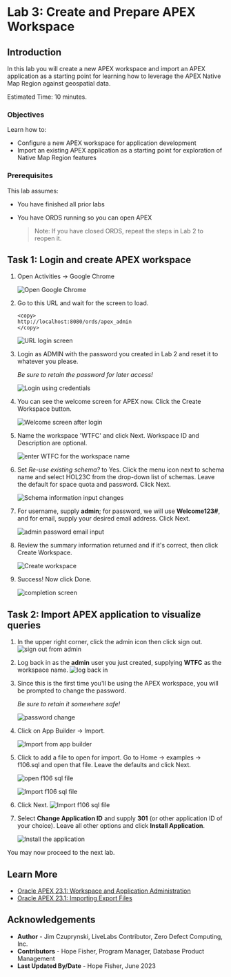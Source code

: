 # Lab 3: Create and Prepare APEX Workspace

## Introduction

In this lab you will create a new APEX workspace and import an APEX application as a starting point for learning how to leverage the APEX Native Map Region against geospatial data.

Estimated Time: 10 minutes.

<!-- Watch the video below for a quick walk through of the lab. -->

<!-- update video link. Previous iteration: [](youtube:XnE1yw2k5IU) -->

### Objectives
Learn how to:
- Configure a new APEX workspace for application development
- Import an existing APEX application as a starting point for exploration of Native Map Region features

### Prerequisites
This lab assumes:
- You have finished all prior labs
- You have ORDS running so you can open APEX

    > Note: If you have closed ORDS, repeat the steps in Lab 2 to reopen it.

## Task 1: Login and create APEX workspace

1. Open Activities -> Google Chrome

    ![Open Google Chrome](images/activities-chrome.png)


2. Go to this URL and wait for the screen to load.
    ```
    <copy>
    http://localhost:8080/ords/apex_admin
    </copy>
    ```

    ![URL login screen](images/admin-services.png)

3. Login as ADMIN with the password you created in Lab 2 and reset it to whatever you please.

    *Be sure to retain the password for later access!*

    ![Login using credentials](images/login-details.png)

4. You can see the welcome screen for APEX now. Click the Create Workspace button.

    ![Welcome screen after login](images/welcome-screen-apex2.png)

5. Name the workspace 'WTFC' and click Next. Workspace ID and Description are optional.

    ![enter WTFC for the workspace name](images/create-wtfc-workspace.png)

7. Set *Re-use existing schema?* to Yes. Click the menu icon next to schema name and select HOL23C from the drop-down list of schemas. Leave the default for space quota and password. Click Next.

    ![Schema information input changes](images/schema-info.png)

8. For username, supply **admin**; for password, we will use **Welcome123#**, and for email, supply your desired email address. Click Next.

    ![admin password email input](images/admin-password-email.png)

9. Review the summary information returned and if it's correct, then click Create Workspace.

    ![Create workspace](images/create-workspace.png)

10. Success! Now click Done.

    ![completion screen](images/done.png)

## Task 2: Import APEX application to visualize queries

1. In the upper right corner, click the admin icon then click sign out.
    ![sign out from admin](images/apex-admin-logout.png)


2.  Log back in as the **admin** user  you just created, supplying **WTFC** as the workspace name.
    ![log back in](images/apex-wtfc-login.png)

3. Since this is the first time you'll be using the APEX workspace, you will be prompted to change the password.

    *Be sure to retain it somewhere safe!*

    ![password change](images/apex-change-admin-password.png)

4. Click on App Builder -> Import.

    ![Import from app builder](images/apex-app-builder-import.png)

5. Click to add a file to open for import. Go to Home -> examples -> f106.sql and open that file. Leave the defaults and click Next.

    ![open f106 sql file](images/apex-f106-open.png)

    ![Import f106 sql file](images/apex-f106-import.png)

6. Click Next.
    ![Import f106 sql file](images/apex-f106-import-2.png)

7.  Select **Change Application ID** and supply **301** (or other application ID of your choice). Leave all other options and click **Install Application**.

    ![Install the application](images/apex-import-wtfc-application.png)


You may now proceed to the next lab.

## Learn More
* [Oracle APEX 23.1: Workspace and Application Administration](https://docs.oracle.com/en/database/oracle/apex/23.1/aeadm/workspace-and-application-administration.html#GUID-853F40E1-F360-4CE9-8DC1-FC111A825D14)
* [Oracle APEX 23.1: Importing Export Files](https://docs.oracle.com/en/database/oracle/apex/23.1/htmdb/importing-export-files.html#GUID-16650312-4E36-489E-8012-940924ADF2E9)

## Acknowledgements
* **Author** - Jim Czuprynski, LiveLabs Contributor, Zero Defect Computing, Inc.
* **Contributors** - Hope Fisher, Program Manager, Database Product Management
* **Last Updated By/Date** - Hope Fisher, June 2023